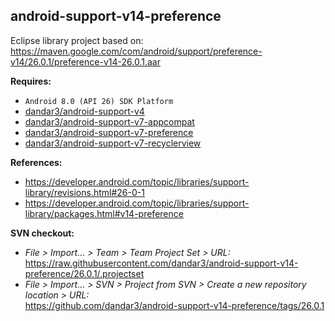## android-support-v14-preference

Eclipse library project based on:<br/>
https://maven.google.com/com/android/support/preference-v14/26.0.1/preference-v14-26.0.1.aar

**Requires:**
- `Android 8.0 (API 26) SDK Platform`
- [dandar3/android-support-v4](https://github.com/dandar3/android-support-v4/tree/26.0.1)
- [dandar3/android-support-v7-appcompat](https://github.com/dandar3/android-support-v7-appcompat/tree/26.0.1)
- [dandar3/android-support-v7-preference](https://github.com/dandar3/android-support-v7-preference/tree/26.0.1)
- [dandar3/android-support-v7-recyclerview](https://github.com/dandar3/android-support-v7-recyclerview/tree/26.0.1)

**References:**
- https://developer.android.com/topic/libraries/support-library/revisions.html#26-0-1
- https://developer.android.com/topic/libraries/support-library/packages.html#v14-preference

**SVN checkout:**
- _File > Import... > Team > Team Project Set > URL:_<br/>
  https://raw.githubusercontent.com/dandar3/android-support-v14-preference/26.0.1/.projectset
- _File > Import... > SVN > Project from SVN > Create a new repository location > URL:_<br/>
  https://github.com/dandar3/android-support-v14-preference/tags/26.0.1